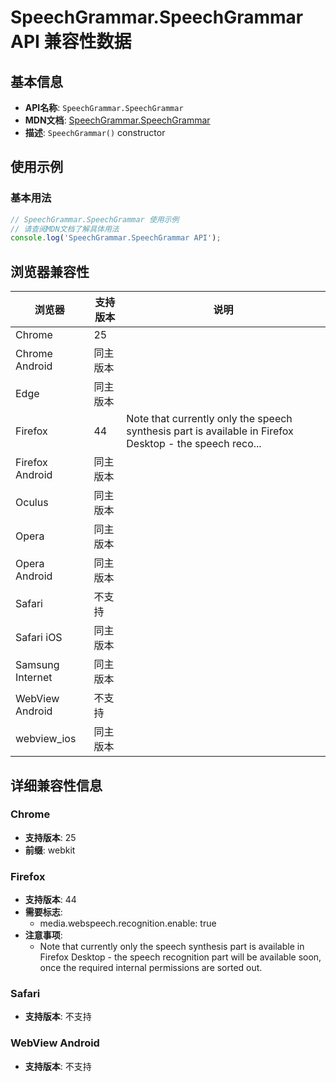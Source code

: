 # SpeechGrammar.SpeechGrammar API 兼容性数据

## 基本信息

- **API名称**: `SpeechGrammar.SpeechGrammar`
- **MDN文档**: [SpeechGrammar.SpeechGrammar](https://developer.mozilla.org/docs/Web/API/SpeechGrammar/SpeechGrammar)
- **描述**: `SpeechGrammar()` constructor

## 使用示例

### 基本用法

```javascript
// SpeechGrammar.SpeechGrammar 使用示例
// 请查阅MDN文档了解具体用法
console.log('SpeechGrammar.SpeechGrammar API');
```

## 浏览器兼容性

| 浏览器 | 支持版本 | 说明 |
|--------|----------|------|
| Chrome | 25 |  |
| Chrome Android | 同主版本 |  |
| Edge | 同主版本 |  |
| Firefox | 44 | Note that currently only the speech synthesis part is available in Firefox Desktop - the speech reco... |
| Firefox Android | 同主版本 |  |
| Oculus | 同主版本 |  |
| Opera | 同主版本 |  |
| Opera Android | 同主版本 |  |
| Safari | 不支持 |  |
| Safari iOS | 同主版本 |  |
| Samsung Internet | 同主版本 |  |
| WebView Android | 不支持 |  |
| webview_ios | 同主版本 |  |

## 详细兼容性信息

### Chrome

- **支持版本**: 25
- **前缀**: webkit

### Firefox

- **支持版本**: 44
- **需要标志**: 
  - media.webspeech.recognition.enable: true
- **注意事项**:
  - Note that currently only the speech synthesis part is available in Firefox Desktop - the speech recognition part will be available soon, once the required internal permissions are sorted out.

### Safari

- **支持版本**: 不支持

### WebView Android

- **支持版本**: 不支持

